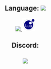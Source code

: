 <h2 align="center"> Language: <img src = "https://media2.giphy.com/media/QssGEmpkyEOhBCb7e1/giphy.gif?cid=ecf05e47a0n3gi1bfqntqmob8g9aid1oyj2wr3ds3mg700bl&rid=giphy.gif" width = 32px></h2>

<p align="center">
  <a href= https://github.com/anggamaulani?tab=repositories&q=&type=&language=python&sort=><img width ='42px' src ='https://raw.githubusercontent.com/rahulbanerjee26/githubAboutMeGenerator/main/icons/python.svg'>
  <a href= https://github.com/anggamaulani?tab=repositories&q=&type=&language=lua&sort=><img width ='42px' src ='https://raw.githubusercontent.com/github/explore/80688e429a7d4ef2fca1e82350fe8e3517d3494d/topics/lua/lua.png'></a>
</p>


<h2 align="center"> Discord: <br><br><img src="https://discord.c99.nl/widget/theme-1/647262308342693888.png"></h2>
